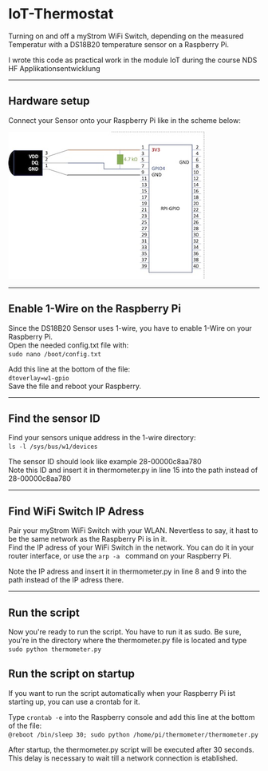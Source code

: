 # IoT-Thermostat
Turning on and off a myStrom WiFi Switch, depending on the measured Temperatur with a DS18B20 temperature sensor on a Raspberry Pi. 
  
I wrote this code as practical work in the module IoT during the course NDS HF Applikationsentwicklung

---

## Hardware setup

Connect your Sensor onto your Raspberry Pi like in the scheme below:

![how to connect sensor](/pic4readme/RPI-GPIO.jpg)

---

## Enable 1-Wire on the Raspberry Pi

Since the DS18B20 Sensor uses 1-wire, you have to enable 1-Wire on your Raspberry Pi.  
Open the needed config.txt file with:  
`sudo nano /boot/config.txt`  
  
Add this line at the bottom of the file:  
`dtoverlay=w1-gpio`  
Save the file and reboot your Raspberry.

---

## Find the sensor ID

Find your sensors unique address in the 1-wire directory:  
`ls -l /sys/bus/w1/devices` 

The sensor ID should look like example 28-00000c8aa780  
Note this ID and insert it in thermometer.py in line 15 into the path instead of 28-00000c8aa780  

---

## Find WiFi Switch IP Adress

Pair your myStrom WiFi Switch with your WLAN. Nevertless to say, it hast to be the same network as the Raspberry Pi is in it.  
Find the IP adress of your WiFi Switch in the network. You can do it in your router interface, or use the `arp -a ` command on your Raspberry Pi.  
  
Note the IP adress and insert it in thermometer.py in line 8 and 9 into the path instead of the IP adress there.  

---

## Run the script

Now you're ready to run the script. You have to run it as sudo. Be sure, you're in the directory where the thermometer.py file is located and type  
`sudo python thermometer.py` 

## Run the script on startup

If you want to run the script automatically when your Raspberry Pi ist starting up, you can use a crontab for it.  

Type `crontab -e` into the Raspberry console and add this line at the bottom of the file:  
`@reboot /bin/sleep 30; sudo python /home/pi/thermometer/thermometer.py`  

After startup, the thermometer.py script will be executed after 30 seconds. This delay is necessary to wait till a network connection is etablished.

